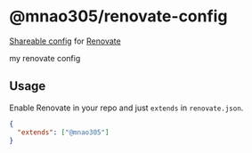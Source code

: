 # @mnao305/renovate-config

[Shareable config](https://docs.renovatebot.com/config-presets) for [Renovate](https://www.whitesourcesoftware.com/free-developer-tools/renovate)

my renovate config

## Usage

Enable Renovate in your repo and just `extends` in `renovate.json`.

```json
{
  "extends": ["@mnao305"]
}
```
